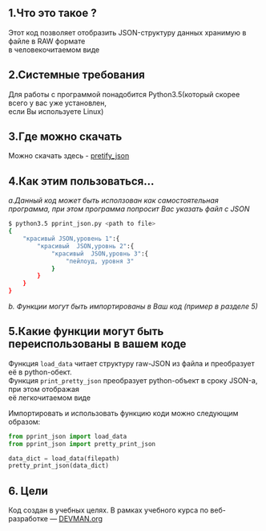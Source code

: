 ## 1.Что это такое ?

Этот код позволяет отобразить JSON-структуру данных хранимую в файле в RAW формате  
в человекочитаемом виде

## 2.Системные требования
Для работы с программой понадобится Python3.5(который скорее всего у вас уже установлен,  
если Вы используете Linux)

## 3.Где можно скачать  
Можно скачать здесь - [pretify_json](https://github.com/aligang/4_json.git)

## 4.Как этим пользоваться...   
*a.Данный код может быть исползован как самостоятельная программа, при этом программа*
*попросит Вас указать файл с JSON*

```bash
$ python3.5 pprint_json.py <path to file>
{
    "красивый JSON,уровень 1":{
        "красивый  JSON,уровнь 2":{
	        "красивый  JSON,уровнь 3":{
                "пейлоуд, уровня 3"
            }
        }
    }
}

```
*b. Функции могут быть импортированы в Ваш код (пример в разделе 5)*


## 5.Какие функции могут быть переиспользованы в вашем коде
Функция `load_data` читает структуру raw-JSON из файла и преобразует её в python-обект.  
Функция `print_pretty_json` преобразует python-объект в сроку JSON-а, при этом отображая  
её легкочитаемом виде

Импортировать и использовать функцию коди можно  следующим образом:  
```python
from pprint_json import load_data
from pprint_json import pretty_print_json

data_dict = load_data(filepath)
pretty_print_json(data_dict)
```

## 6. Цели
Код создан в учебных целях. В рамках учебного курса по веб-разработке ― [DEVMAN.org](https://devman.org)
